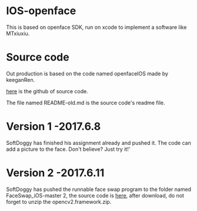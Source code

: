 # IOS-openface 

This is based on openface SDK, run on xcode to implement a software like MTxiuxiu.

# Source code
Out production is based on the code named openfaceIOS made by keeganRen.

[here](https://github.com/FaceAR/OpenFaceIOS.git) is the github of source code.

The file named README-old.md is the source code's readme file.

# Version 1 -2017.6.8

SoftDoggy has finished his assignment already and pushed it. The code can add a picture to the face. Don't believe? Just try it!'

# Version 2 -2017.6.11

SoftDoggy has pushed the runnable face swap program to the folder named FaceSwap_iOS-master 2, the source code is [here](https://github.com/alex011235/FaceSwap_iOS), after download, do not forget to unzip the opencv2.framework.zip.
